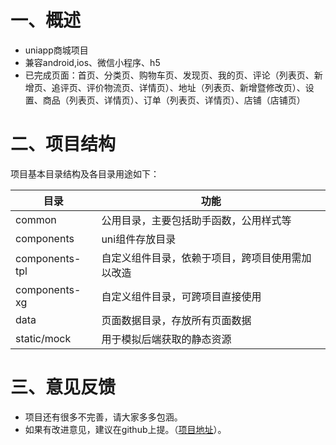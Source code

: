 # 一、概述
* uniapp商城项目
* 兼容android,ios、微信小程序、h5
* 已完成页面：首页、分类页、购物车页、发现页、我的页、评论（列表页、新增页、追评页、评价物流页、详情页）、地址（列表页、新增暨修改页）、设置、商品（列表页、详情页）、订单（列表页、详情页）、店铺（店铺页）

# 二、项目结构
项目基本目录结构及各目录用途如下：

|目录|功能|
|--	|--	|
|common|公用目录，主要包括助手函数，公用样式等|
|components|uni组件存放目录|
|components-tpl|自定义组件目录，依赖于项目，跨项目使用需加以改造|
|components-xg|自定义组件目录，可跨项目直接使用|
|data|页面数据目录，存放所有页面数据|
|static/mock|用于模拟后端获取的静态资源|

# 三、意见反馈
* 项目还有很多不完善，请大家多多包涵。
* 如果有改进意见，建议在github上提。（[项目地址](https://github.com/xghell/xg-shop.git )）。


